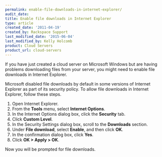 ```yaml
---
permalink: enable-file-downloads-in-internet-explorer/
audit_date:
title: Enable file downloads in Internet Explorer
type: article
created_date: '2011-04-19'
created_by: Rackspace Support
last_modified_date: '2015-06-04'
last_modified_by: Kelly Holcomb
product: Cloud Servers
product_url: cloud-servers
---
```


If you have just created a cloud server on Microsoft Windows but are
having problems downloading files from your server, you might need to
enable file downloads in Internet Explorer.

Microsoft disabled file downloads by default in some versions of
Internet Explorer as part of its security policy. To allow file
downloads in Internet Explorer, follow these steps.

1.  Open Internet Explorer.
2.  From the **Tools** menu, select **Internet Options**.
3.  In the Internet Options dialog box, click the **Security** tab.
4.  Click **Custom Level**.
5.  In the Security Settings dialog box, scroll to the
    **Downloads** section.
6.  Under **File download**, select **Enable**, and then click **OK**.
7.  In the confirmation dialog box, click **Yes**.
8.  Click **OK > Apply > OK**.

Now you will be prompted for file downloads.
